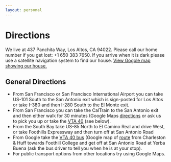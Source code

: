 ```yaml
---
layout: personal
---
```

# Directions
We live at 437 Panchita Way, Los Altos, CA 94022. Please call our home number if you get lost: +1 650 383 7650. If you arrive when it is dark please use a satellite navigation system to find our house. [View Gogole map showing our house.](http://maps.google.com/maps?f=q&amp;source=embed&amp;hl=en&amp;geocode=&amp;q=437+Panchita+Way,+Los+Altos,+CA&amp;aq=0&amp;oq=437&amp;sll=37.0625,-95.677068&amp;sspn=57.161276,100.722656&amp;ie=UTF8&amp;hq=&amp;hnear=437+Panchita+Way,+Los+Altos,+California+94022&amp;t=m&amp;z=14&amp;ll=37.389258,-122.110287)

## General Directions
* From San Francisco or San Francisco International Airport you can take US-101 South to the San Antonio exit which is sign-posted for Los Altos or take I-380 and then I-280 South to the El Monte exit.
* From San Francisco you can take the CalTrain to the San Antonio exit and then either walk for 30 minutes (Google Maps [directions](http://maps.google.com/maps?saddr=Showers+Dr&daddr=437+Panchita+Way,+Los+Altos,+California+94022&hl=en&ll=37.401085,-122.104111&spn=0.014199,0.02459&sll=37.392187,-122.084541&sspn=0.056804,0.098362&geocode=FeTFOgIdTNC4-A%3BFcqDOgIdsb64-CllEzjClLCPgDHji4cdqFp9CQ&oq=san+antontio+caltr&dirflg=w&mra=dme&mrsp=0&sz=14&t=m&z=16) or ask us to pick you up or take the [VTA 40](http://www.vta.org/schedules/SC_40.html) (see below).
* From the South Bay take US-85 North to El Camino Real and drive West, or take Foothills Expressway and then turn off at San Antonio Road
* From Google take the [VTA 40 bus](http://www.vta.org/schedules/SC_40.html) (Google map of [route](http://maps.google.com/maps?saddr=Huff+Ave&daddr=437+Panchita+Way,+Los+Altos,+California+94022&hl=en&sll=37.41634,-122.083082&sspn=0.014196,0.02459&geocode=FeP9OgIdsCm5-A%3BFcqDOgIdsb64-CllEzjClLCPgDHji4cdqFp9CQ&dirflg=r&ttype=now&noexp=0&noal=0&sort=def&mra=ltm&t=m&z=14&start=0) from Charleston &amp; Huff towards Foothill College and get off at San Antonio Road at Yerba Buena (ask the bus driver to tell you when he is at your stop).
* For public transport options from other locations try using Google Maps.

